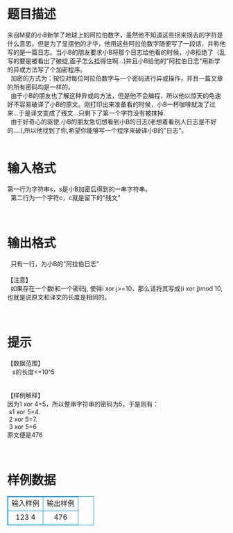 # 

 
 # 题目描述 
来自M星的小B新学了地球上的阿拉伯数字，虽然他不知道这些拐来拐去的字符是什么意思。但是为了显摆他的才华，他用这些阿拉伯数字随便写了一段话，并称他写的是一篇日志。当小B的朋友要求小B将那个日志给他看的时候，小B拒绝了（乱写的要是被看出了破绽,面子怎么挂得住啊...)并且小B给他的"阿拉伯日志"用新学的异或方法写了个加密程序。<BR>&nbsp;&nbsp;加密的方式为：按位对每位阿拉伯数字与一个密码进行异或操作，并且一篇文章的所有密码均是一样的。<BR>&nbsp;&nbsp;由于小B的朋友也了解这种异或的方法，但是他不会编程，所以他以惊天的龟速好不容易破译了小B的原文。刚打印出来准备看的时候，小B一杯咖啡就泼了过来...于是译文变成了残文...只剩下了第一个字符没有被抹掉.<BR>&nbsp;&nbsp;由于好奇心的驱使,小B的朋友急切想看到小B的日志(老想着看别人日志是不好的....),所以他找到了你,希望你能够写一个程序来破译小B的"日志"。<BR><BR> 

 
 # 输入格式 
第一行为字符串s，s是小B加密后得到的一串字符串。<BR>&nbsp;&nbsp;第二行为一个字符c，c就是留下的"残文"<BR><BR><BR> 

 
 # 输出格式 
&nbsp;&nbsp;只有一行，为小B的"阿拉伯日志"<BR>&nbsp;&nbsp;&nbsp;<BR>【注意】<BR>&nbsp;&nbsp;如果存在一个数i和一个密码j,&nbsp;使得i&nbsp;xor&nbsp;j&gt;=10，那么请将其写成(i&nbsp;xor&nbsp;j)mod&nbsp;10,也就是说原文和译文的长度是相同的。<BR><BR><BR> 

 
 # 提示 
【数据范围】<BR>&nbsp;&nbsp;&nbsp;s的长度&lt;=10^5<BR><BR><BR>【样例解释】<BR>因为1&nbsp;xor&nbsp;4=5，所以整串字符串的密码为5，于是则有：<BR>&nbsp;s1&nbsp;xor&nbsp;5=4.<BR>&nbsp;2&nbsp;xor&nbsp;5=7.<BR>&nbsp;3&nbsp;xor&nbsp;5=6<BR>原文便是476<BR><BR><BR> 
# 样例数据
<style>
        table,table tr th, table tr td { border:1px solid #0094ff; }
        table { width: 200px; min-height: 25px; line-height: 25px; text-align: center; border-collapse: collapse;}   
    </style>
<table>
	<tr>
		<td>输入样例</td>
		<td>输出样例</td>
	</tr>
<tr><td>123
4


</td><td>476

</td></tr></table>
